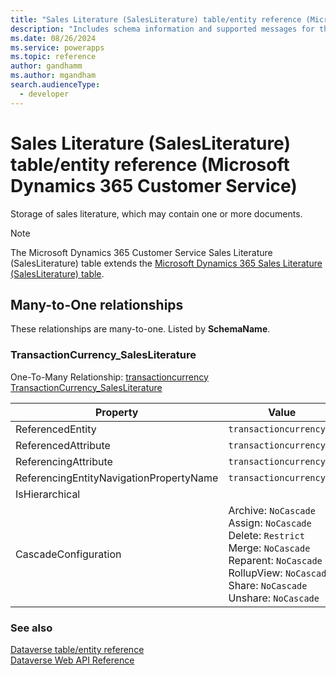 ```yaml
---
title: "Sales Literature (SalesLiterature) table/entity reference (Microsoft Dynamics 365 Customer Service)"
description: "Includes schema information and supported messages for the Sales Literature (SalesLiterature) table/entity with Microsoft Dynamics 365 Customer Service."
ms.date: 08/26/2024
ms.service: powerapps
ms.topic: reference
author: gandhamm
ms.author: mgandham
search.audienceType: 
  - developer
---
```


# Sales Literature (SalesLiterature) table/entity reference (Microsoft Dynamics 365 Customer Service)

Storage of sales literature, which may contain one or more documents.

> [!NOTE]
> The Microsoft Dynamics 365 Customer Service Sales Literature (SalesLiterature) table extends the [Microsoft Dynamics 365 Sales Literature (SalesLiterature) table](/dynamics365/developer/entities/salesliterature).




## Many-to-One relationships

These relationships are many-to-one. Listed by **SchemaName**.

### <a name="BKMK_TransactionCurrency_SalesLiterature"></a> TransactionCurrency_SalesLiterature

One-To-Many Relationship: [transactioncurrency TransactionCurrency_SalesLiterature](transactioncurrency.md#BKMK_TransactionCurrency_SalesLiterature)

|Property|Value|
|---|---|
|ReferencedEntity|`transactioncurrency`|
|ReferencedAttribute|`transactioncurrencyid`|
|ReferencingAttribute|`transactioncurrencyid`|
|ReferencingEntityNavigationPropertyName|`transactioncurrencyid`|
|IsHierarchical||
|CascadeConfiguration|Archive: `NoCascade`<br />Assign: `NoCascade`<br />Delete: `Restrict`<br />Merge: `NoCascade`<br />Reparent: `NoCascade`<br />RollupView: `NoCascade`<br />Share: `NoCascade`<br />Unshare: `NoCascade`|



### See also

[Dataverse table/entity reference](../about-entity-reference.md)  
[Dataverse Web API Reference](/power-apps/developer/data-platform/webapi/reference/about)   

